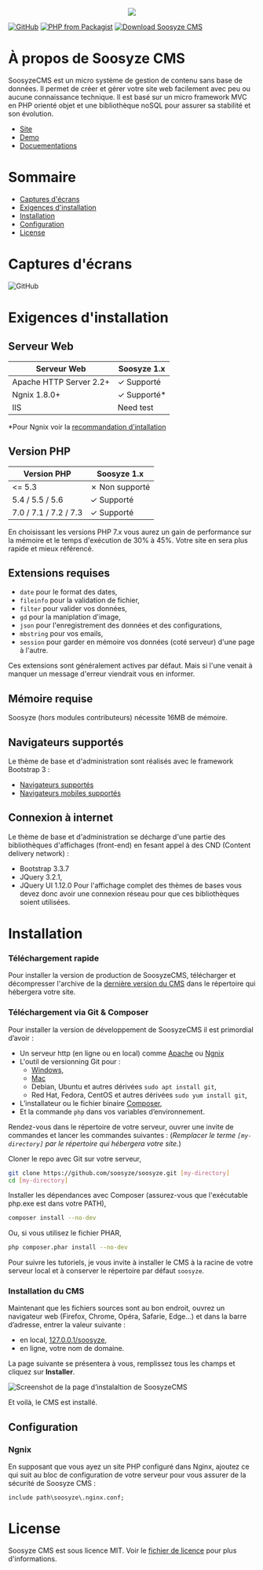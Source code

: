 <p align="center"><a href="https://soosyze.com/" rel="noopener" target="_blank"><img src="https://soosyze.com/assets/files/logo/soosyze-name.png"></a></p>

[![GitHub](https://img.shields.io/github/license/soosyze/soosyze.svg)](https://github.com/soosyze/soosyze/blob/master/LICENSE "LICENSE")
[![PHP from Packagist](https://img.shields.io/badge/php-%3E%3D5.4-blue.svg)](/README.md#version-php "PHP version 5.4 minimum")
[![Download Soosyze CMS](https://img.shields.io/badge/download-1.0.0--alpha4-blue.svg)](https://github.com/soosyze/soosyze/releases/download/1.0.0-alpha4/soosyze.zip "Download Soosyze CMS")

# À propos de Soosyze CMS

SoosyzeCMS est un micro système de gestion de contenu sans base de données. Il permet de créer et gérer votre site web facilement avec peu ou aucune connaissance technique. Il est basé sur un micro framework MVC en PHP orienté objet et une bibliothèque noSQL pour assurer sa stabilité et son évolution.
* [Site](https://soosyze.com/)
* [Demo](https://demo.soosyze.com)
* [Docuementations](https://github.com/soosyze/documentations)

# Sommaire

* [Captures d'écrans](#captures-décrans)
* [Exigences d'installation](#exigences-dinstallation)
* [Installation](#installation)
* [Configuration](#configuration)
* [License](#license)

# Captures d'écrans

![GitHub](https://soosyze.com/assets/files/screen/devices-accueil.png)

# Exigences d'installation

## Serveur Web

| Serveur Web                | Soosyze 1.x    |
|----------------------------|----------------|
| Apache HTTP Server 2.2+    | ✓ Supporté     |
| Ngnix 1.8.0+               | ✓ Supporté*    |
| IIS                        | Need test      |

*Pour Ngnix voir la [recommandation d'intallation](#ngnix)

## Version PHP

| Version PHP                | Soosyze 1.x    |
|----------------------------|----------------|
| <= 5.3                     | ✗ Non supporté |
| 5.4 / 5.5 / 5.6            | ✓ Supporté     |
| 7.0 / 7.1 / 7.2 / 7.3      | ✓ Supporté     |

En choisissant les versions PHP 7.x vous aurez un gain de performance sur la mémoire et le temps d'exécution de 30% à 45%. Votre site en sera plus rapide et mieux référencé.

## Extensions requises

* `date` pour le format des dates,
* `fileinfo` pour la validation de fichier,
* `filter` pour valider vos données,
* `gd` pour la maniplation d'image,
* `json` pour l'enregistrement des données et des configurations,
* `mbstring` pour vos emails,
* `session` pour garder en mémoire vos données (coté serveur) d'une page à l'autre.

Ces extensions sont généralement actives par défaut. Mais si l'une venait à manquer un message d'erreur viendrait vous en informer.

## Mémoire requise

Soosyze (hors modules contributeurs) nécessite 16MB de mémoire.

## Navigateurs supportés

Le thème de base et d'administration sont réalisés avec le framework Bootstrap 3 :
* [Navigateurs supportés](https://getbootstrap.com/docs/3.3/getting-started/#desktop-browsers)
* [Navigateurs mobiles supportés](https://getbootstrap.com/docs/3.3/getting-started/#mobile-devices)

## Connexion à internet

Le thème de base et d'administration se décharge d'une partie des bibliothèques d'affichages (front-end) en fesant appel à des CND (Content delivery network) :
* Bootstrap 3.3.7
* JQuery 3.2.1,
* JQuery UI 1.12.0
Pour l'affichage complet des thèmes de bases vous devez donc avoir une connexion réseau pour que ces bibliothèques soient utilisées.

# Installation

### Téléchargement rapide

Pour installer la version de production de SoosyzeCMS, télécharger et décompresser l'archive de la [dernière version du CMS](https://github.com/soosyze/soosyze/releases/download/1.0.0-alpha4/soosyze.zip) dans le répertoire qui hébergera votre site.

### Téléchargement via Git & Composer

Pour installer la version de développement de SoosyzeCMS il est primordial d’avoir :
* Un serveur http (en ligne ou en local) comme [Apache](http://httpd.apache.org/download.cgi) ou [Ngnix](https://nginx.org/en/download.html)
* L'outil de versionning Git pour :
  * [Windows](https://gitforwindows.org/),
  * [Mac](http://sourceforge.net/projects/git-osx-installer/)
  * Debian, Ubuntu et autres dérivées `sudo apt install git`,
  * Red Hat, Fedora, CentOS et autres dérivées `sudo yum install git`,
* L’installateur ou le fichier binaire [Composer](https://getcomposer.org/download/),
* Et la commande `php` dans vos variables d’environnement.

Rendez-vous dans le répertoire de votre serveur, ouvrer une invite de commandes et lancer les commandes suivantes :
(*Remplacer le terme `[my-directory]` par le répertoire qui hébergera votre site.*)

Cloner le repo avec Git sur votre serveur,
```sh
git clone https://github.com/soosyze/soosyze.git [my-directory]
cd [my-directory]
```

Installer les dépendances avec Composer (assurez-vous que l'exécutable php.exe est dans votre PATH),
```sh
composer install --no-dev
```

Ou, si vous utilisez le fichier PHAR,
```sh
php composer.phar install --no-dev
```

Pour suivre les tutoriels, je vous invite à installer le CMS à la racine de votre serveur local et à conserver le répertoire par défaut `soosyze`.

### Installation du CMS

Maintenant que les fichiers sources sont au bon endroit, ouvrez un navigateur web (Firefox, Chrome, Opéra, Safarie, Edge…) et dans la barre d’adresse, entrer la valeur suivante :

*   en local, [127.0.0.1/soosyze](http://127.0.0.1/soosyze),
*   en ligne, votre nom de domaine.

La page suivante se présentera à vous, remplissez tous les champs et cliquez sur **Installer**.

![Screenshot de la page d’instalaltion de SoosyzeCMS](https://soosyze.com/assets/files/screen/install-desktop.png)

Et voilà, le CMS est installé.

## Configuration

### Ngnix

En supposant que vous ayez un site PHP configuré dans Nginx, ajoutez ce qui suit au bloc de configuration de votre serveur pour vous assurer de la sécurité de Soosyze CMS :

```
include path\soosyze\.nginx.conf;
```

# License

Soosyze CMS est sous licence MIT. Voir le [fichier de licence](https://github.com/soosyze/soosyze/blob/master/LICENSE "LICENSE") pour plus d'informations.